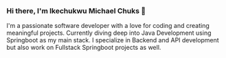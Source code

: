 ### Hi there, I'm Ikechukwu Michael Chuks 👋

I'm a passionate software developer with a love for coding and creating meaningful projects. Currently diving deep into Java Development using Springboot as my main stack. I specialize in Backend and API development but also work on Fullstack Springboot projects as well.
<!--
**iykescode/iykescode** is a ✨ _special_ ✨ repository because its `README.md` (this file) appears on your GitHub profile.

Here are some ideas to get you started:

- 🔭 I’m currently working on ...
- 🌱 I’m currently learning ...
- 👯 I’m looking to collaborate on ...
- 🤔 I’m looking for help with ...
- 💬 Ask me about ...
- 📫 How to reach me: ...
- 😄 Pronouns: ...
- ⚡ Fun fact: ...
-->
